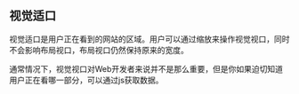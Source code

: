 ## 视觉适口

视觉适口是用户正在看到的网站的区域。用户可以通过缩放来操作视觉视口，同时不会影响布局视口，布局视口仍然保持原来的宽度。

通常情况下，视觉视口对Web开发者来说并不是那么重要，但是你如果迫切知道用户正在看哪一部分，可以通过js获取数据。